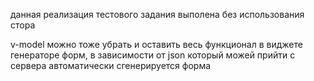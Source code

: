 данная реализация тестового задания выполена без использования стора

v-model можно тоже убрать и оставить весь функционал в виджете генераторе форм, в зависимости от json который можей прийти с сервера автоматически сгенерируется форма
